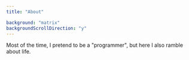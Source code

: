 ```yaml
---
title: "About"

background: "matrix"
backgroundScrollDirection: "y"
---
```


Most of the time, I pretend to be a "programmer", but here I also
ramble about life.
